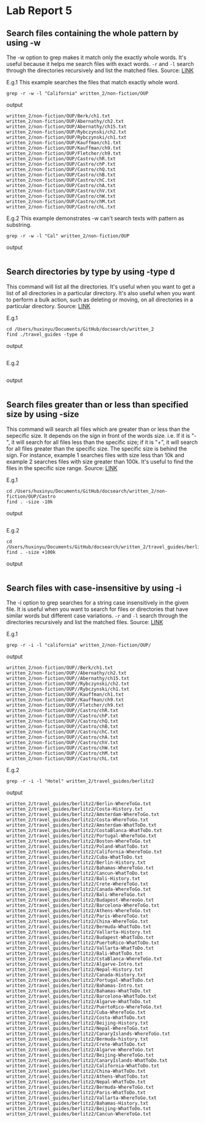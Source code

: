 # Lab Report 5
## Search files containing the whole pattern by using -w
The -w option to grep makes it match only the exactly whole words. It's useful because it helps me search files with exact words. `-r` and `-l` search through the directories recursively and list the matched files. Source: [LINK](https://www.geeksforgeeks.org/grep-command-in-unixlinux/)

E.g.1 This example searches the files that match exactly whole word.
```
grep -r -w -l "California" written_2/non-fiction/OUP 
```

output
```
written_2/non-fiction/OUP/Berk/ch1.txt
written_2/non-fiction/OUP/Abernathy/ch2.txt
written_2/non-fiction/OUP/Abernathy/ch15.txt
written_2/non-fiction/OUP/Rybczynski/ch2.txt
written_2/non-fiction/OUP/Rybczynski/ch1.txt
written_2/non-fiction/OUP/Kauffman/ch1.txt
written_2/non-fiction/OUP/Kauffman/ch9.txt
written_2/non-fiction/OUP/Fletcher/ch9.txt
written_2/non-fiction/OUP/Castro/chR.txt
written_2/non-fiction/OUP/Castro/chP.txt
written_2/non-fiction/OUP/Castro/chQ.txt
written_2/non-fiction/OUP/Castro/chB.txt
written_2/non-fiction/OUP/Castro/chC.txt
written_2/non-fiction/OUP/Castro/chA.txt
written_2/non-fiction/OUP/Castro/chV.txt
written_2/non-fiction/OUP/Castro/chW.txt
written_2/non-fiction/OUP/Castro/chM.txt
written_2/non-fiction/OUP/Castro/chL.txt
```

E.g.2 This example demonstrates -w can't search texts with pattern as substring.
```
grep -r -w -l "Cal" written_2/non-fiction/OUP 
```

output
```

```


## Search directories by type by using -type d
This command will list all the directories. It's useful when you want to get a list of all directories in a particular directory. It's also useful when you want to perform a bulk action, such as deleting or moving, on all directories in a particular directory. Source: [LINK](https://www.geeksforgeeks.org/grep-command-in-unixlinux/)

E.g.1
```
cd /Users/huxinyu/Documents/GitHub/docsearch/written_2
find ./travel_guides -type d
```

output
```

```

E.g.2
```

```

output
```

```


## Search files greater than or less than specified size by using -size
This command will search all files which are greater than or less than the sepecific size. It depends on the sign in front of the words size. i.e. If it is "-", it will search for all files less than the specific size; if it is "+", it will search for all files greater than the specific size. The specific size is behind the sign. For instance, example 1 searches files with size less than 10k and example 2 searches files with size greater than 100k. It's useful to find the files in the specific size range. Source: [LINK]([https://linuxconfig.org/how-to-use-find-command-to-search-for-files-based-on-file-size](https://www.geeksforgeeks.org/grep-command-in-unixlinux/))

E.g.1
```
cd /Users/huxinyu/Documents/GitHub/docsearch/written_2/non-fiction/OUP/Castro  
find . -size -10k 
```

output
```

```

E.g.2
```
cd /Users/huxinyu/Documents/GitHub/docsearch/written_2/travel_guides/berlitz1
find . -size +100k
```

output
```

```


## Search files with case-insensitive by using -i
The -i option to grep searches for a string case insensitively in the given file. It is useful when you want to search for files or directories that have similar words but different case variations. `-r` and `-l` search through the directories recursively and list the matched files. Source: [LINK]([https://chat.openai.com/chat](https://www.geeksforgeeks.org/grep-command-in-unixlinux/))

E.g.1
```
grep -r -i -l "california" written_2/non-fiction/OUP/
```

output
```
written_2/non-fiction/OUP//Berk/ch1.txt
written_2/non-fiction/OUP//Abernathy/ch2.txt
written_2/non-fiction/OUP//Abernathy/ch15.txt
written_2/non-fiction/OUP//Rybczynski/ch2.txt
written_2/non-fiction/OUP//Rybczynski/ch1.txt
written_2/non-fiction/OUP//Kauffman/ch1.txt
written_2/non-fiction/OUP//Kauffman/ch9.txt
written_2/non-fiction/OUP//Fletcher/ch9.txt
written_2/non-fiction/OUP//Castro/chR.txt
written_2/non-fiction/OUP//Castro/chP.txt
written_2/non-fiction/OUP//Castro/chQ.txt
written_2/non-fiction/OUP//Castro/chB.txt
written_2/non-fiction/OUP//Castro/chC.txt
written_2/non-fiction/OUP//Castro/chA.txt
written_2/non-fiction/OUP//Castro/chV.txt
written_2/non-fiction/OUP//Castro/chW.txt
written_2/non-fiction/OUP//Castro/chM.txt
written_2/non-fiction/OUP//Castro/chL.txt
```

E.g.2
```
grep -r -i -l "Hotel" written_2/travel_guides/berlitz2
```

output
```
written_2/travel_guides/berlitz2/Berlin-WhereToGo.txt
written_2/travel_guides/berlitz2/Costa-History.txt
written_2/travel_guides/berlitz2/Amsterdam-WhereToGo.txt
written_2/travel_guides/berlitz2/Costa-WhereToGo.txt
written_2/travel_guides/berlitz2/Amsterdam-WhatToDo.txt
written_2/travel_guides/berlitz2/CostaBlanca-WhatToDo.txt
written_2/travel_guides/berlitz2/Portugal-WhereToGo.txt
written_2/travel_guides/berlitz2/Boston-WhereToGo.txt
written_2/travel_guides/berlitz2/Poland-WhatToDo.txt
written_2/travel_guides/berlitz2/California-WhereToGo.txt
written_2/travel_guides/berlitz2/Cuba-WhatToDo.txt
written_2/travel_guides/berlitz2/Berlin-History.txt
written_2/travel_guides/berlitz2/Bahamas-WhereToGo.txt
written_2/travel_guides/berlitz2/Cancun-WhatToDo.txt
written_2/travel_guides/berlitz2/Bali-History.txt
written_2/travel_guides/berlitz2/Crete-WhereToGo.txt
written_2/travel_guides/berlitz2/Canada-WhereToGo.txt
written_2/travel_guides/berlitz2/Bali-WhereToGo.txt
written_2/travel_guides/berlitz2/Budapest-WhereoGo.txt
written_2/travel_guides/berlitz2/Barcelona-WhereToGo.txt
written_2/travel_guides/berlitz2/Athens-WhereToGo.txt
written_2/travel_guides/berlitz2/Paris-WhereToGo.txt
written_2/travel_guides/berlitz2/China-WhereToGo.txt
written_2/travel_guides/berlitz2/Bermuda-WhatToDo.txt
written_2/travel_guides/berlitz2/Vallarta-History.txt
written_2/travel_guides/berlitz2/Budapest-WhatToDo.txt
written_2/travel_guides/berlitz2/PuertoRico-WhatToDo.txt
written_2/travel_guides/berlitz2/Vallarta-WhatToDo.txt
written_2/travel_guides/berlitz2/Bali-WhatToDo.txt
written_2/travel_guides/berlitz2/CstaBlanca-WhereToGo.txt
written_2/travel_guides/berlitz2/Algarve-Intro.txt
written_2/travel_guides/berlitz2/Nepal-History.txt
written_2/travel_guides/berlitz2/Canada-History.txt
written_2/travel_guides/berlitz2/Portugal-WhatToDo.txt
written_2/travel_guides/berlitz2/Bahamas-Intro.txt
written_2/travel_guides/berlitz2/Bahamas-WhatToDo.txt
written_2/travel_guides/berlitz2/Barcelona-WhatToDo.txt
written_2/travel_guides/berlitz2/Algarve-WhatToDo.txt
written_2/travel_guides/berlitz2/PuertoRico-WhereToGo.txt
written_2/travel_guides/berlitz2/Cuba-WhereToGo.txt
written_2/travel_guides/berlitz2/Costa-WhatToDo.txt
written_2/travel_guides/berlitz2/Beijing-History.txt
written_2/travel_guides/berlitz2/Nepal-WhereToGo.txt
written_2/travel_guides/berlitz2/CanaryIslands-WhereToGo.txt
written_2/travel_guides/berlitz2/Bermuda-history.txt
written_2/travel_guides/berlitz2/Crete-WhatToDo.txt
written_2/travel_guides/berlitz2/Algarve-WhereToGo.txt
written_2/travel_guides/berlitz2/Beijing-WhereToGo.txt
written_2/travel_guides/berlitz2/CanaryIslands-WhatToDo.txt
written_2/travel_guides/berlitz2/California-WhatToDo.txt
written_2/travel_guides/berlitz2/China-WhatToDo.txt
written_2/travel_guides/berlitz2/Athens-WhatToDo.txt
written_2/travel_guides/berlitz2/Nepal-WhatToDo.txt
written_2/travel_guides/berlitz2/Bermuda-WhereToGo.txt
written_2/travel_guides/berlitz2/Paris-WhatToDo.txt
written_2/travel_guides/berlitz2/Vallarta-WhereToGo.txt
written_2/travel_guides/berlitz2/Bahamas-History.txt
written_2/travel_guides/berlitz2/Beijing-WhatToDo.txt
written_2/travel_guides/berlitz2/Cancun-WhereToGo.txt
```
